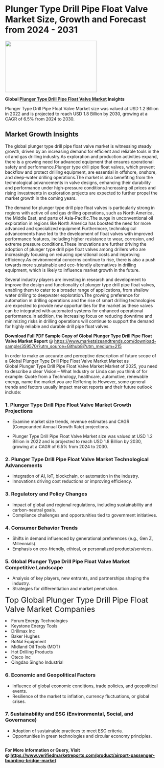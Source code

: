 <H1>Plunger Type Drill Pipe Float Valve Market Size, Growth and Forecast from 2024 - 2031</H1><img class="aligncenter size-medium wp-image-584254" src="https://thirdeyenews.in/wp-content/uploads/2024/09/Global-Market-Research-300x168.jpeg" alt="" width="300" height="168" /><p><strong>Global&nbsp;<a href="https://www.marketsizeandtrends.com/download-sample/359570/?utm_source=Github8j?utm_medium=215">Plunger Type Drill Pipe Float Valve Market</a> Insights</strong></p><p>Plunger Type Drill Pipe Float Valve Market size was valued at USD 1.2 Billion in 2022 and is projected to reach USD 1.8 Billion by 2030, growing at a CAGR of 6.5% from 2024 to 2030.</p><p><h2>Market Growth Insights</h2> <p>The global plunger type drill pipe float valve market is witnessing steady growth, driven by an increasing demand for efficient and reliable tools in the oil and gas drilling industry.As exploration and production activities expand, there is a growing need for advanced equipment that ensures operational safety and performance.Plunger type drill pipe float valves, which prevent backflow and protect drilling equipment, are essential in offshore, onshore, and deep-water drilling operations.The market is also benefiting from the technological advancements in valve designs, enhancing their durability and performance under high-pressure conditions.Increasing oil prices and rising investments in exploration projects are expected to further propel the market growth in the coming years.</p> <p>The demand for plunger type drill pipe float valves is particularly strong in regions with active oil and gas drilling operations, such as North America, the Middle East, and parts of Asia-Pacific.The surge in unconventional oil exploration in regions like North America has boosted the need for more advanced and specialized equipment.Furthermore, technological advancements have led to the development of float valves with improved performance features, including higher resistance to wear, corrosion, and extreme pressure conditions.These innovations are further driving the adoption of plunger type drill pipe float valves among drillers who are increasingly focusing on reducing operational costs and improving efficiency.As environmental concerns continue to rise, there is also a push towards more sustainable and eco-friendly alternatives in drilling equipment, which is likely to influence market growth in the future.<p>Several industry players are investing in research and development to improve the design and functionality of plunger type drill pipe float valves, enabling them to cater to a broader range of applications, from shallow water drilling to deepwater exploration.The growing preference for automation in drilling operations and the rise of smart drilling technologies are expected to provide new opportunities for the market as these valves can be integrated with automated systems for enhanced operational performance.In addition, the increasing focus on reducing downtime and minimizing risks in drilling operations will continue to support the demand for highly reliable and durable drill pipe float valves.</p> <p><span class=""><strong>Download Full PDF Sample Copy of Global Plunger Type Drill Pipe Float Valve Market Report</strong> @ <a href="https://www.marketsizeandtrends.com/download-sample/359570/?utm_source=Github8j?utm_medium=215" target="_blank">https://www.marketsizeandtrends.com/download-sample/359570/?utm_source=Github8j?utm_medium=215</a></span></p><p>In order to make an accurate and perceptive description of future scope of a Global&nbsp;Plunger Type Drill Pipe Float Valve Market Market as Global&nbsp;Plunger Type Drill Pipe Float Valve Market Market of 2025, you need to describe a clear Vision &ndash; What Industry or Linda can you think of for example: Quote from a Technology, healthcare, automotive, renewable energy, name the market you are Reffering to.However, some general trends and factors usually impact market reports and their future outlook include:</p><h3>1.&nbsp;<strong>Plunger Type Drill Pipe Float Valve Market Growth Projections</strong></h3><ul><li>Examine market size trends, revenue estimates and CAGR (Compounded Annual Growth Rate) projections.</li><li><p>Plunger Type Drill Pipe Float Valve Market size was valued at USD 1.2 Billion in 2022 and is projected to reach USD 1.8 Billion by 2030, growing at a CAGR of 6.5% from 2024 to 2030.</p></li></ul><h3>2.&nbsp;<strong>Plunger Type Drill Pipe Float Valve Market Technological Advancements</strong></h3><ul><li>Integration of AI, IoT, blockchain, or automation in the industry.</li><li>Innovations driving cost reductions or improving efficiency.</li></ul><h3>3.&nbsp;<strong>Regulatory and Policy Changes</strong></h3><ul><li>Impact of global and regional regulations, including sustainability and carbon-neutral goals.</li><li>Compliance challenges and opportunities tied to government initiatives.</li></ul><h3>4.&nbsp;<strong>Consumer Behavior Trends</strong></h3><ul><li>Shifts in demand influenced by generational preferences (e.g., Gen Z, Millennials).</li><li>Emphasis on eco-friendly, ethical, or personalized products/services.</li></ul><h3>5.&nbsp;<strong>Global Plunger Type Drill Pipe Float Valve Market Competitive Landscape</strong></h3><ul><li>Analysis of key players, new entrants, and partnerships shaping the industry.</li><li>Strategies for differentiation and market penetration.</li></ul><p data-pm-slice="1 1 []"><span style="color: inherit; font-family: inherit; font-size: 25px;">Top Global Plunger Type Drill Pipe Float Valve Market Companies</span></p><div class="" data-test-id=""><p><li>Forum Energy Technologies</li><li> Keystone Energy Tools</li><li> Drillmax Inc</li><li> Baker Hughes</li><li> RoNal Equipment</li><li> Midland Oil Tools (MOT)</li><li> Hot Drilling Products</li><li> Oteco Inc</li><li> Qingdao Singho Industrial</li></p></div><h3>6.&nbsp;<strong>Economic and Geopolitical Factors</strong></h3><ul><li>Influence of global economic conditions, trade policies, and geopolitical events.</li><li>Resilience of the market to inflation, currency fluctuations, or global crises.</li></ul><h3>7.&nbsp;<strong>Sustainability and ESG (Environmental, Social, and Governance)</strong></h3><ul><li>Adoption of sustainable practices to meet ESG criteria.</li><li>Opportunities in green technologies and circular economy principles.</li></ul><h2><strong style="font-size: 14px;">For More Information or Query, Visit @&nbsp;</strong><a style="background-color: #ffffff; font-size: 14px;" href="https://www.marketsizeandtrends.com/report/plunger-type-drill-pipe-float-valve-market/" target="_blank">https://www.verifiedmarketreports.com/product/airport-passenger-boarding-bridge-market</a></h2>